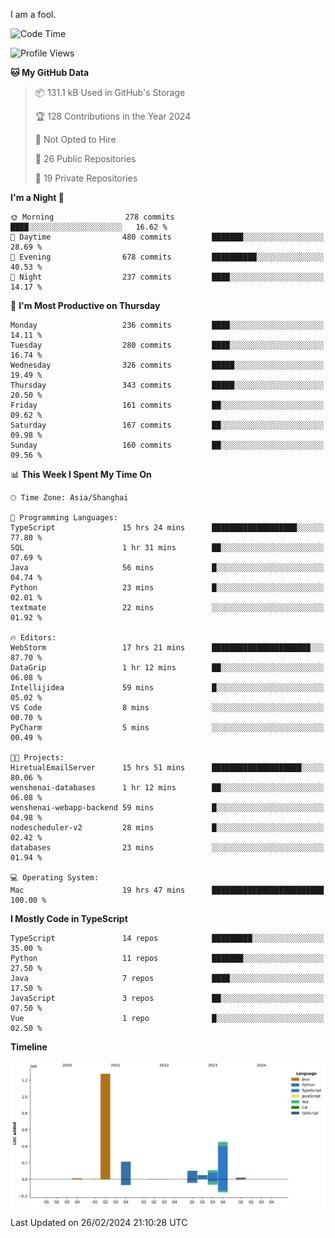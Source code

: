 I am a fool.

<!--START_SECTION:waka-->
![Code Time](http://img.shields.io/badge/Code%20Time-1%2C217%20hrs%2053%20mins-blue)

![Profile Views](http://img.shields.io/badge/Profile%20Views-0-blue)

**🐱 My GitHub Data** 

> 📦 131.1 kB Used in GitHub's Storage 
 > 
> 🏆 128 Contributions in the Year 2024
 > 
> 🚫 Not Opted to Hire
 > 
> 📜 26 Public Repositories 
 > 
> 🔑 19 Private Repositories 
 > 
**I'm a Night 🦉** 

```text
🌞 Morning                278 commits         ████░░░░░░░░░░░░░░░░░░░░░   16.62 % 
🌆 Daytime                480 commits         ███████░░░░░░░░░░░░░░░░░░   28.69 % 
🌃 Evening                678 commits         ██████████░░░░░░░░░░░░░░░   40.53 % 
🌙 Night                  237 commits         ████░░░░░░░░░░░░░░░░░░░░░   14.17 % 
```
📅 **I'm Most Productive on Thursday** 

```text
Monday                   236 commits         ████░░░░░░░░░░░░░░░░░░░░░   14.11 % 
Tuesday                  280 commits         ████░░░░░░░░░░░░░░░░░░░░░   16.74 % 
Wednesday                326 commits         █████░░░░░░░░░░░░░░░░░░░░   19.49 % 
Thursday                 343 commits         █████░░░░░░░░░░░░░░░░░░░░   20.50 % 
Friday                   161 commits         ██░░░░░░░░░░░░░░░░░░░░░░░   09.62 % 
Saturday                 167 commits         ██░░░░░░░░░░░░░░░░░░░░░░░   09.98 % 
Sunday                   160 commits         ██░░░░░░░░░░░░░░░░░░░░░░░   09.56 % 
```


📊 **This Week I Spent My Time On** 

```text
🕑︎ Time Zone: Asia/Shanghai

💬 Programming Languages: 
TypeScript               15 hrs 24 mins      ███████████████████░░░░░░   77.80 % 
SQL                      1 hr 31 mins        ██░░░░░░░░░░░░░░░░░░░░░░░   07.69 % 
Java                     56 mins             █░░░░░░░░░░░░░░░░░░░░░░░░   04.74 % 
Python                   23 mins             █░░░░░░░░░░░░░░░░░░░░░░░░   02.01 % 
textmate                 22 mins             ░░░░░░░░░░░░░░░░░░░░░░░░░   01.92 % 

🔥 Editors: 
WebStorm                 17 hrs 21 mins      ██████████████████████░░░   87.70 % 
DataGrip                 1 hr 12 mins        ██░░░░░░░░░░░░░░░░░░░░░░░   06.08 % 
Intellijidea             59 mins             █░░░░░░░░░░░░░░░░░░░░░░░░   05.02 % 
VS Code                  8 mins              ░░░░░░░░░░░░░░░░░░░░░░░░░   00.70 % 
PyCharm                  5 mins              ░░░░░░░░░░░░░░░░░░░░░░░░░   00.49 % 

🐱‍💻 Projects: 
HiretualEmailServer      15 hrs 51 mins      ████████████████████░░░░░   80.06 % 
wenshenai-databases      1 hr 12 mins        ██░░░░░░░░░░░░░░░░░░░░░░░   06.08 % 
wenshenai-webapp-backend 59 mins             █░░░░░░░░░░░░░░░░░░░░░░░░   04.98 % 
nodescheduler-v2         28 mins             █░░░░░░░░░░░░░░░░░░░░░░░░   02.42 % 
databases                23 mins             ░░░░░░░░░░░░░░░░░░░░░░░░░   01.94 % 

💻 Operating System: 
Mac                      19 hrs 47 mins      █████████████████████████   100.00 % 
```

**I Mostly Code in TypeScript** 

```text
TypeScript               14 repos            █████████░░░░░░░░░░░░░░░░   35.00 % 
Python                   11 repos            ███████░░░░░░░░░░░░░░░░░░   27.50 % 
Java                     7 repos             ████░░░░░░░░░░░░░░░░░░░░░   17.50 % 
JavaScript               3 repos             ██░░░░░░░░░░░░░░░░░░░░░░░   07.50 % 
Vue                      1 repo              █░░░░░░░░░░░░░░░░░░░░░░░░   02.50 % 
```



**Timeline**

![Lines of Code chart](https://raw.githubusercontent.com/VeejaLiu/VeejaLiu/master/assets/bar_graph.png)


 Last Updated on 26/02/2024 21:10:28 UTC
<!--END_SECTION:waka-->
